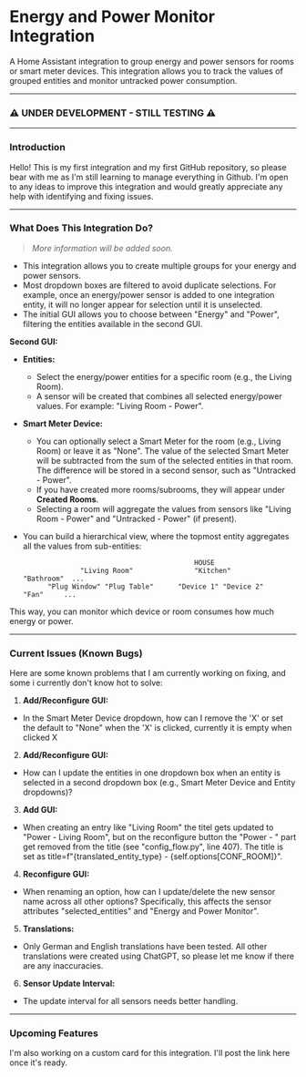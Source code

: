 # Energy and Power Monitor Integration

A Home Assistant integration to group energy and power sensors for rooms or smart meter devices. This integration allows you to track the values of grouped entities and monitor untracked power consumption.

---

### ⚠️ UNDER DEVELOPMENT - STILL TESTING ⚠️

---

### Introduction

Hello! This is my first integration and my first GitHub repository, so please bear with me as I'm still learning to manage everything in Github. I'm open to any ideas to improve this integration and would greatly appreciate any help with identifying and fixing issues.

---

### What Does This Integration Do?

> _More information will be added soon._

- This integration allows you to create multiple groups for your energy and power sensors.
- Most dropdown boxes are filtered to avoid duplicate selections. For example, once an energy/power sensor is added to one integration entity, it will no longer appear for selection until it is unselected.
- The initial GUI allows you to choose between "Energy" and "Power", filtering the entities available in the second GUI.

**Second GUI:**
- **Entities:**
  - Select the energy/power entities for a specific room (e.g., the Living Room).
  - A sensor will be created that combines all selected energy/power values. For example: "Living Room - Power".
- **Smart Meter Device:**
  - You can optionally select a Smart Meter for the room (e.g., Living Room) or leave it as "None". The value of the selected Smart Meter will be subtracted from the sum of the 
    selected entities in that room. The difference will be stored in a second sensor, such as "Untracked - Power".
  - If you have created more rooms/subrooms, they will appear under **Created Rooms**.
  - Selecting a room will aggregate the values from sensors like "Living Room - Power" and "Untracked - Power" (if present).

- You can build a hierarchical view, where the topmost entity aggregates all the values from sub-entities:

                                                HOUSE
                    "Living Room"               "Kitchen"                   "Bathroom"  ...
            "Plug Window" "Plug Table"      "Device 1" "Device 2"             "Fan"     ...


This way, you can monitor which device or room consumes how much energy or power.

---

### Current Issues (Known Bugs)

Here are some known problems that I am currently working on fixing, and some i currently don't know hot to solve:

1. **Add/Reconfigure GUI:**
 - In the Smart Meter Device dropdown, how can I remove the 'X' or set the default to "None" when the 'X' is clicked, currently it is empty when clicked X
 
2. **Add/Reconfigure GUI:**
 - How can I update the entities in one dropdown box when an entity is selected in a second dropdown box (e.g., Smart Meter Device and Entity dropdowns)?
 
3. **Add GUI:**
 - When creating an entry like "Living Room" the titel gets updated to "Power - Living Room", but on the reconfigure button the "Power - " part get removed from the title  (see "config_flow.py", line 407). The title is set as title=f"{translated_entity_type} - {self.options[CONF_ROOM]}".
 
4. **Reconfigure GUI:**
 - When renaming an option, how can I update/delete the new sensor name across all other options? Specifically, this affects the sensor attributes "selected_entities" and "Energy and Power Monitor".
 
5. **Translations:**
 - Only German and English translations have been tested. All other translations were created using ChatGPT, so please let me know if there are any inaccuracies.
 
6. **Sensor Update Interval:**
 - The update interval for all sensors needs better handling.

---

### Upcoming Features

I'm also working on a custom card for this integration. I'll post the link here once it's ready.

